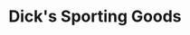 ---
title: "Dick's Sporting Goods"
url: /brockton/dicks-sporting-goods-westgate-drive/
shop: sports
---
